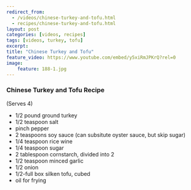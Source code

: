 ```yaml
---
redirect_from: 
  - /videos/chinese-turkey-and-tofu.html
  - recipes/chinese-turkey-and-tofu.html
layout: post
categories: [videos, recipes]
tags: [videos, turkey, tofu]
excerpt: 
title: "Chinese Turkey and Tofu"
feature_video: https://www.youtube.com/embed/y5xiRmJPKrQ?rel=0
image:
    feature: 188-1.jpg
---
```


### Chinese Turkey and Tofu Recipe

(Serves 4)

- 1/2 pound ground turkey
- 1/2 teaspoon salt
- pinch pepper
- 2 teaspoons soy sauce (can subsitute oyster sauce, but skip sugar)
- 1/4 teaspoon rice wine
- 1/4 teaspoon sugar
- 2 tablespoon cornstarch, divided into 2
- 1/2 teaspoon minced garlic
- 1/2 onion
- 1/2-full box silken tofu, cubed
- oil for frying



